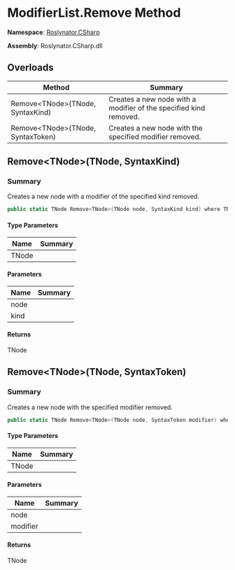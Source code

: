 # ModifierList\.Remove Method

**Namespace**: [Roslynator.CSharp](../../README.md)

**Assembly**: Roslynator\.CSharp\.dll

## Overloads

| Method | Summary |
| ------ | ------- |
| Remove\<TNode>\(TNode, SyntaxKind\) | Creates a new node with a modifier of the specified kind removed\. |
| Remove\<TNode>\(TNode, SyntaxToken\) | Creates a new node with the specified modifier removed\. |

## Remove\<TNode>\(TNode, SyntaxKind\)

### Summary

Creates a new node with a modifier of the specified kind removed\.

```csharp
public static TNode Remove<TNode>(TNode node, SyntaxKind kind) where TNode : Microsoft.CodeAnalysis.SyntaxNode
```

#### Type Parameters

| Name | Summary |
| ---- | ------- |
| TNode | |

#### Parameters

| Name | Summary |
| ---- | ------- |
| node | |
| kind | |

#### Returns

TNode

## Remove\<TNode>\(TNode, SyntaxToken\)

### Summary

Creates a new node with the specified modifier removed\.

```csharp
public static TNode Remove<TNode>(TNode node, SyntaxToken modifier) where TNode : Microsoft.CodeAnalysis.SyntaxNode
```

#### Type Parameters

| Name | Summary |
| ---- | ------- |
| TNode | |

#### Parameters

| Name | Summary |
| ---- | ------- |
| node | |
| modifier | |

#### Returns

TNode

